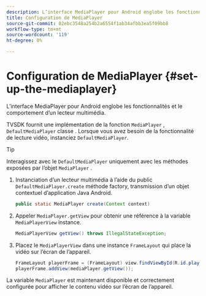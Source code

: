 ```yaml
---
description: L’interface MediaPlayer pour Android englobe les fonctionnalités et le comportement d’un lecteur multimédia.
title: Configuration de MediaPlayer
source-git-commit: 02ebc3548a254b2a6554f1ab34afbb3ea5f09bb8
workflow-type: tm+mt
source-wordcount: '119'
ht-degree: 0%

---
```


# Configuration de MediaPlayer {#set-up-the-mediaplayer}

L’interface MediaPlayer pour Android englobe les fonctionnalités et le comportement d’un lecteur multimédia.

TVSDK fournit une implémentation de la fonction `MediaPlayer` , `DefaultMediaPlayer` classe . Lorsque vous avez besoin de la fonctionnalité de lecture vidéo, instanciez `DefaultMediaPlayer`.

>[!TIP]
>
>Interagissez avec le `DefaultMediaPlayer` uniquement avec les méthodes exposées par l’objet `MediaPlayer` .

1. Instanciation d’un lecteur multimédia à l’aide du public `DefaultMediaPlayer.create` méthode factory, transmission d’un objet contextuel d’application Java Android.

   ```java
   public static MediaPlayer create(Context context) 
   ```

1. Appeler `MediaPlayer.getView` pour obtenir une référence à la variable `MediaPlayerView` instance.

   ```java
   MediaPlayerView getView() throws IllegalStateException; 
   ```

1. Placez le `MediaPlayerView` dans une instance `FrameLayout` qui place la vidéo sur l’écran de l’appareil.

   ```java
   FrameLayout playerFrame = (FrameLayout) view.findViewById(R.id.playerFrame); 
   playerFrame.addView(mediaPlayer.getView()); 
   ```

La variable `MediaPlayer` est maintenant disponible et correctement configurée pour afficher le contenu vidéo sur l’écran de l’appareil.

